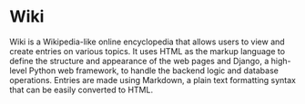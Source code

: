 # Wiki
Wiki is a Wikipedia-like online encyclopedia that allows users to view and create entries on various topics.
It uses HTML as the markup language to define the structure and appearance of the web pages and 
Django, a high-level Python web framework, to handle the backend logic and database operations.
Entries are made using Markdown, a plain text formatting syntax that can be easily converted to HTML.
